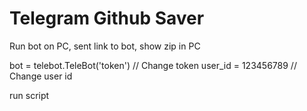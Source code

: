 # Telegram Github Saver
Run bot on PC, sent link to bot, show zip  in PC

bot = telebot.TeleBot('token') // Change token
user_id = 123456789 // Change user id

run script
